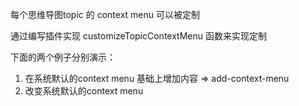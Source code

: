 每个思维导图topic 的 context menu 可以被定制

通过编写插件实现 customizeTopicContextMenu 函数来实现定制

下面的两个例子分别演示：

1. 在系统默认的context menu 基础上增加内容 => add-context-menu
2. 改变系统默认的context menu
